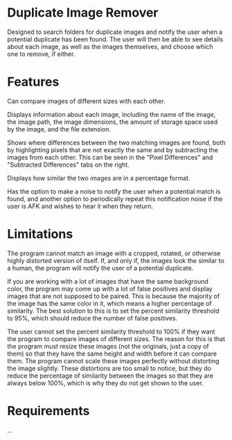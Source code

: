 # Duplicate Image Remover
Designed to search folders for duplicate images and notify the user when a potential duplicate has been found. 
The user will then be able to see details about each image, as well as the images themselves, and choose which 
one to remove, if either.

# Features
Can compare images of different sizes with each other.

Displays information about each image, including the name of the image, the image path, the image
dimensions, the amount of storage space used by the image, and the file extension.

Shows where differences between the two matching images are found, both by highlighting pixels 
that are not exactly the same and by subtracting the images from each other. This can be seen in the "Pixel
Differences" and "Subtracted Differences" tabs on the right.

Displays how similar the two images are in a percentage format.

Has the option to make a noise to notify the user when a potential match is found, and another option to
periodically repeat this notification noise if the user is AFK and wishes to hear it when they return.

# Limitations
The program cannot match an image with a cropped, rotated, or otherwise highly distorted version of itself.
If, and only if, the images look the similar to a human, the program will notify the user of a potential duplicate.

If you are working with a lot of images that have the same background color, the program may come up with
a lot of false positives and display images that are not supposed to be paired. This is because the 
majority of the image has the same color in it, which means a higher percentage of similarity. The best
solution to this is to set the percent similarity threshold to 95%, which should reduce the number of false
positives.

The user cannot set the percent similarity threshold to 100% if they want the program to compare images of
different sizes. The reason for this is that the program must resize these images (not the originals, just 
a copy of them) so that they have the same height and width before it can compare them. The program cannot
scale these images perfectly without distorting the image slightly. These distortions are too small to notice,
but they do reduce the percentage of similarity between the images so that they are always below 100%, which
is why they do not get shown to the user.

# Requirements
...
